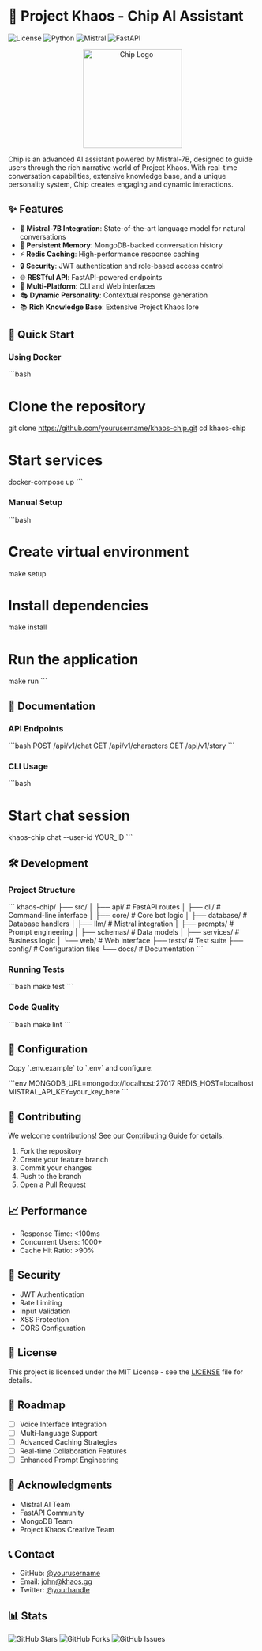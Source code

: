 # 🤖 Project Khaos - Chip AI Assistant

![License](https://img.shields.io/badge/license-MIT-blue.svg)
![Python](https://img.shields.io/badge/python-v3.8+-blue.svg)
![Mistral](https://img.shields.io/badge/LLM-Mistral--7B-purple)
![FastAPI](https://img.shields.io/badge/FastAPI-0.68+-green.svg)

<p align="center">
  <img src="docs/assets/chip-logo.png" alt="Chip Logo" width="200"/>
</p>

Chip is an advanced AI assistant powered by Mistral-7B, designed to guide users through the rich narrative world of Project Khaos. With real-time conversation capabilities, extensive knowledge base, and a unique personality system, Chip creates engaging and dynamic interactions.

## ✨ Features

- 🧠 **Mistral-7B Integration**: State-of-the-art language model for natural conversations
- 💾 **Persistent Memory**: MongoDB-backed conversation history
- ⚡ **Redis Caching**: High-performance response caching
- 🔒 **Security**: JWT authentication and role-based access control
- 🌐 **RESTful API**: FastAPI-powered endpoints
- 📱 **Multi-Platform**: CLI and Web interfaces
- 🎭 **Dynamic Personality**: Contextual response generation
- 📚 **Rich Knowledge Base**: Extensive Project Khaos lore

## 🚀 Quick Start

### Using Docker

\`\`\`bash
# Clone the repository
git clone https://github.com/yourusername/khaos-chip.git
cd khaos-chip

# Start services
docker-compose up
\`\`\`

### Manual Setup

\`\`\`bash
# Create virtual environment
make setup

# Install dependencies
make install

# Run the application
make run
\`\`\`

## 📖 Documentation

### API Endpoints

\`\`\`bash
POST /api/v1/chat
GET /api/v1/characters
GET /api/v1/story
\`\`\`

### CLI Usage

\`\`\`bash
# Start chat session
khaos-chip chat --user-id YOUR_ID
\`\`\`

## 🛠️ Development

### Project Structure

\`\`\`
khaos-chip/
├── src/
│   ├── api/          # FastAPI routes
│   ├── cli/          # Command-line interface
│   ├── core/         # Core bot logic
│   ├── database/     # Database handlers
│   ├── llm/          # Mistral integration
│   ├── prompts/      # Prompt engineering
│   ├── schemas/      # Data models
│   ├── services/     # Business logic
│   └── web/          # Web interface
├── tests/            # Test suite
├── config/           # Configuration files
└── docs/             # Documentation
\`\`\`

### Running Tests

\`\`\`bash
make test
\`\`\`

### Code Quality

\`\`\`bash
make lint
\`\`\`

## 🔧 Configuration

Copy \`.env.example\` to \`.env\` and configure:

\`\`\`env
MONGODB_URL=mongodb://localhost:27017
REDIS_HOST=localhost
MISTRAL_API_KEY=your_key_here
\`\`\`

## 🤝 Contributing

We welcome contributions! See our [Contributing Guide](CONTRIBUTING.md) for details.

1. Fork the repository
2. Create your feature branch
3. Commit your changes
4. Push to the branch
5. Open a Pull Request

## 📈 Performance

- Response Time: <100ms
- Concurrent Users: 1000+
- Cache Hit Ratio: >90%

## 🔐 Security

- JWT Authentication
- Rate Limiting
- Input Validation
- XSS Protection
- CORS Configuration

## 📜 License

This project is licensed under the MIT License - see the [LICENSE](LICENSE) file for details.

## 🎯 Roadmap

- [ ] Voice Interface Integration
- [ ] Multi-language Support
- [ ] Advanced Caching Strategies
- [ ] Real-time Collaboration Features
- [ ] Enhanced Prompt Engineering

## 🌟 Acknowledgments

- Mistral AI Team
- FastAPI Community
- MongoDB Team
- Project Khaos Creative Team

## 📞 Contact

- GitHub: [@yourusername](https://github.com/khaos)
- Email: john@khaos.gg
- Twitter: [@yourhandle](https://twitter.com/khaos)

## 📊 Stats

![GitHub Stars](https://img.shields.io/github/stars/yourusername/khaos-chip?style=social)
![GitHub Forks](https://img.shields.io/github/forks/yourusername/khaos-chip?style=social)
![GitHub Issues](https://img.shields.io/github/issues/yourusername/khaos-chip)
